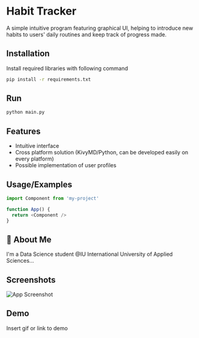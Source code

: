
# Habit Tracker

A simple intuitive program featuring graphical UI, helping to introduce new habits to users' daily routines and keep track of progress made. 

## Installation

Install required libraries with following command

```bash
pip install -r requirements.txt
```
    
## Run

```bash
python main.py
```

## Features

- Intuitive interface
- Cross platform solution (KivyMD/Python, can be developed easily on every platform)
- Possible implementation of user profiles


## Usage/Examples

```javascript
import Component from 'my-project'

function App() {
  return <Component />
}
```


## 🚀 About Me
I'm a Data Science student @IU International University of Applied Sciences...


## Screenshots

![App Screenshot](https://via.placeholder.com/468x300?text=App+Screenshot+Here)


## Demo

Insert gif or link to demo

